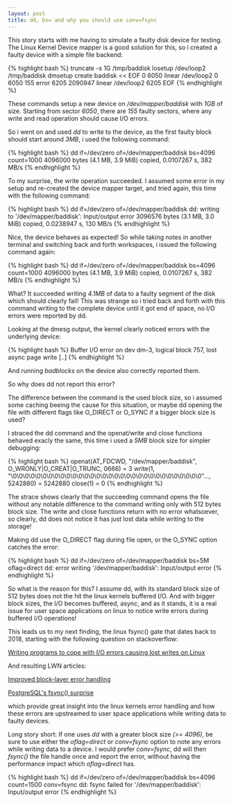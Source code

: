 ```yaml
---
layout: post
title: dd, bs= and why you should use conv=fsync
---
```


This story starts with me having to simulate a faulty disk device for testing.
The Linux Kernel Device mapper is a good solution for this, so i created a
faulty device with a simple file backend:

{% highlight bash %}
 truncate -s 1G /tmp/baddisk
 losetup /dev/loop2 /tmp/baddisk
 dmsetup create baddisk << EOF
    0 6050 linear /dev/loop2 0
    6050 155 error
    6205 2090947 linear /dev/loop2 6205 
 EOF
{% endhighlight %}

These commands setup a new device on */dev/mapper/baddisk* with *1GB* of size.
Starting from sector *6050*, there are *155* faulty sectors, where any write and
read operation should cause I/O errors.

So i went on and used *dd* to write to the device, as the first faulty block
should start around *3MB*, i used the following command:

{% highlight bash %}
  dd if=/dev/zero of=/dev/mapper/baddisk bs=4096 count=1000
  4096000 bytes (4.1 MB, 3.9 MiB) copied, 0.0107267 s, 382 MB/s
{% endhighlight %}

To my surprise, the write operation succeeded. I assumed some error in my setup
and re-created the device mapper target, and tried again, this time with the
following command:

{% highlight bash %}
 dd if=/dev/zero of=/dev/mapper/baddisk
 dd: writing to '/dev/mapper/baddisk': Input/output error
 3096576 bytes (3.1 MB, 3.0 MiB) copied, 0.0238947 s, 130 MB/s
{% endhighlight %}

Nice, the device behaves as expected! So while taking notes in another terminal
and switching back and forth workspaces, i issued the following command again:

{% highlight bash %}
  dd if=/dev/zero of=/dev/mapper/baddisk bs=4096 count=1000
  4096000 bytes (4.1 MB, 3.9 MiB) copied, 0.0107267 s, 382 MB/s
{% endhighlight %}

What? It succeeded writing *4.1MB* of data to a faulty segment of the disk
which should clearly fail! This was strange so i tried back and forth with this
command writing to the complete device until it got end of space, no I/O errors
were reported by dd.

Looking at the dmesg output, the kernel clearly noticed errors with the
underlying device:

{% highlight bash %}
 Buffer I/O error on dev dm-3, logical block 757, lost async page write
 [..]
{% endhighlight %}

And running *badblocks* on the device also correctly reported them.

So why does dd not report this error?

The difference between the command is the used block size, so i assumed some
caching beeing the cause for this situation, or maybe dd opening the file with
different flags like O_DIRECT or O_SYNC if a bigger block size is used?

I straced the dd command and the openat/write and close functions behaved
exacly the same, this time i used a *5MB* block size for simpler debugging:

{% highlight bash %}
 openat(AT_FDCWD, "/dev/mapper/baddisk", O_WRONLY|O_CREAT|O_TRUNC, 0666) = 3
 write(1, "\0\0\0\0\0\0\0\0\0\0\0\0\0\0\0\0\0\0\0\0\0\0\0\0\0\0\0\0\0\0\0\0"..., 5242880) = 5242880
 close(1)                                = 0
{% endhighlight %}

The strace shows clearly that the succeeding command opens the file without any
notable difference to the command writing only with 512 bytes block size.  The
write and close functions return with no error whatsoever, so clearly, dd does
not notice it has just lost data while writing to the storage!

Making dd use the O_DIRECT flag during file open, or the O_SYNC option catches
the error:

{% highlight bash %}
 dd if=/dev/zero of=/dev/mapper/baddisk bs=5M oflag=direct
 dd: error writing '/dev/mapper/baddisk': Input/output error
{% endhighlight %}

So what is the reason for this? I assume dd, with its standard block size of
512 bytes does not the hit the linux kernels buffered I/O. And with bigger
block sizes, the I/O becomes buffered, async, and as it stands, it is a real
issue for user space applications on linux to notice write errors during
buffered I/O operations!

This leads us to my next finding, the linux fsync() gate that dates back to
2018, starting with the following question on stackoverflow:

 [Writing programs to cope with I/O errors causing lost writes on Linux
](https://stackoverflow.com/questions/42434872/writing-programs-to-cope-with-i-o-errors-causing-lost-writes-on-linux)
 
And resulting LWN articles:

 [Improved block-layer error handling](https://lwn.net/Articles/724307/)

 [PostgreSQL's fsync() surprise](https://lwn.net/Articles/752063/)

which provide great insight into the linux kernels error handling and how these
errors are upstreamed to user space applications while writing data to faulty
devices.
 
Long story short: If one uses *dd* with a greater block size *(>= 4096)*, be
sure to use either the *oflag=direct* or *conv=fsync* option to note any errors
while writing data to a device. I would prefer *conv=fsync*, dd will then
*fsync()* the file handle once and report the error, without having the
performance impact which *oflag=direct* has.

{% highlight bash %}
dd if=/dev/zero of=/dev/mapper/baddisk bs=4096 count=1500 conv=fsync
dd: fsync failed for '/dev/mapper/baddisk': Input/output error
{% endhighlight %}


